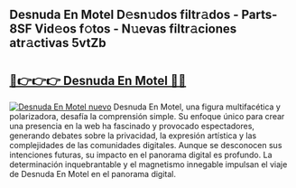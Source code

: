 ## Desnuda En Motel D𝚎sn𝚞dos filtr𝚊dos - Parts-8SF Vid𝚎os f𝚘tos - N𝚞evas filtr𝚊ciones atr𝚊ctivas 5vtZb

# <h2><a href="http://mbbmxgq.tromn.icu/?c=Desnuda+En+Motel">🔗👉👉👉 Desnuda En Motel 🔗🔗</a></h2>

[![Desnuda En Motel nuevo](https://i.imgur.com/pEAQMta.gif)](http://mbbmxgq.tromn.icu/?c=Desnuda+En+Motel)
Desnuda En Motel, una figura multifacética y polarizadora, desafía la comprensión simple. Su enfoque único para crear una presencia en la web ha fascinado y provocado espectadores, generando debates sobre la privacidad, la expresión artística y las complejidades de las comunidades digitales. Aunque se desconocen sus intenciones futuras, su impacto en el panorama digital es profundo. La determinación inquebrantable y el magnetismo innegable impulsan el viaje de Desnuda En Motel en el panorama digital.
